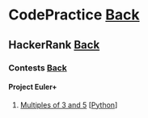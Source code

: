 # CodePractice [Back](https://blog.fish-404.icu/CodePractice/)

## HackerRank [Back](https://blog.fish-404.icu/CodePractice/HackerRank/)

### Contests [Back](https://blog.fish-404.icu/CodePractice/HackerRank/Contests/)

#### Project Euler+ 
1. [Multiples of 3 and 5](https://blog.fish-404.icu/CodePractice/HackerRank/Contests/Project%20Euler+/Multiples%20of%203%20and%205/) [[Python](https://github.com/fish-404/CodePractice/blob/main/HackerRank/Contests/Project%20Euler%2B/Multiples%20of%203%20and%205/Multiple%20of%203%20and%205.py)]
